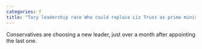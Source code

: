 ```yaml
---
categories: f
title: "Tory leadership race Who could replace Liz Truss as prime minister"
---
```

Conservatives are choosing a new leader, just over a month after appointing the last one.